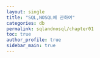 ```yaml
---
layout: single
title: "SQL,NOSQL에 관하여"
categories: db
permalink: sqlandnosql/chapter01
toc: true
author_profile: true
sidebar_main: true
---
```

